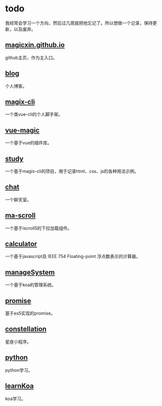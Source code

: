 # todo

我经常会学习一个方向，然后过几周就把他忘记了。所以想做一个记录，保持更新，以及废弃。

## [magicxin.github.io](https://github.com/magicxin/magicxin.github.io)

github主页，作为主入口。

## [blog](https://github.com/magicxin/blog)

个人博客。

## [magix-cli](https://github.com/magicxin/magix-cli)

一个类vue-cli的个人脚手架。

## [vue-magic](https://github.com/magicxin/vue-magic)

一个基于vue的插件库。

## [study](https://github.com/magicxin/study)

一个基于magix-cli的项目，用于记录html、css、js的各种用法示例。

## [chat](https://github.com/magicxin/chat)

一个聊天室。

## [ma-scroll](https://github.com/magicxin/ma-scroll)

一个基于iscroll5的下拉加载组件。

## [calculator](https://github.com/magicxin/calculator)

一个基于javascript及 IEEE 754 Floating-point 浮点数表示的计算器。

## [manageSystem](https://github.com/magicxin/manageSystem)

一个基于koa的管理系统。

## [promise](https://github.com/magicxin/promise)

基于es5实现的promise。

## [constellation](https://github.com/magicxin/constellation)

星座小程序。

## [python](https://github.com/magicxin/python)

python学习。

## [learnKoa](https://github.com/magicxin/learnKoa)

koa学习。







